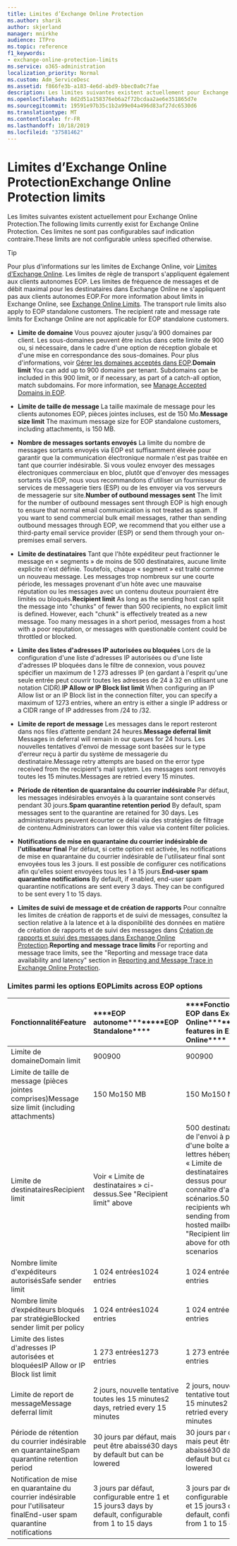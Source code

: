 ```yaml
---
title: Limites d’Exchange Online Protection
ms.author: sharik
author: skjerland
manager: mnirkhe
audience: ITPro
ms.topic: reference
f1_keywords:
- exchange-online-protection-limits
ms.service: o365-administration
localization_priority: Normal
ms.custom: Adm_ServiceDesc
ms.assetid: f866fe3b-a183-4e6d-abd9-bbec0a0c7fae
description: Les limites suivantes existent actuellement pour Exchange Online Protection. Ces limites ne sont pas configurables sauf indication contraire.
ms.openlocfilehash: 8d2d51a158376eb6a2f72bcdaa2ae6e351865d7e
ms.sourcegitcommit: 19591e97b35c1b2a99e04a496d83af27dc6530d6
ms.translationtype: MT
ms.contentlocale: fr-FR
ms.lasthandoff: 10/18/2019
ms.locfileid: "37581462"
---
```

# <a name="exchange-online-protection-limits"></a><span data-ttu-id="6bfc5-104">Limites d’Exchange Online Protection</span><span class="sxs-lookup"><span data-stu-id="6bfc5-104">Exchange Online Protection limits</span></span>

<span data-ttu-id="6bfc5-105">Les limites suivantes existent actuellement pour Exchange Online Protection.</span><span class="sxs-lookup"><span data-stu-id="6bfc5-105">The following limits currently exist for Exchange Online Protection.</span></span> <span data-ttu-id="6bfc5-106">Ces limites ne sont pas configurables sauf indication contraire.</span><span class="sxs-lookup"><span data-stu-id="6bfc5-106">These limits are not configurable unless specified otherwise.</span></span> 
  
> [!TIP]
> <span data-ttu-id="6bfc5-p103">Pour plus d'informations sur les limites de Exchange Online, voir [Limites d'Exchange Online](../exchange-online-service-description/exchange-online-limits.md). Les limites de règle de transport s'appliquent également aux clients autonomes EOP. Les limites de fréquence de messages et de débit maximal pour les destinataires dans Exchange Online ne s'appliquent pas aux clients autonomes EOP.</span><span class="sxs-lookup"><span data-stu-id="6bfc5-p103">For more information about limits in Exchange Online, see [Exchange Online Limits](../exchange-online-service-description/exchange-online-limits.md). The transport rule limits also apply to EOP standalone customers. The recipient rate and message rate limits for Exchange Online are not applicable for EOP standalone customers.</span></span> 
  
- <span data-ttu-id="6bfc5-p104">**Limite de domaine** Vous pouvez ajouter jusqu'à 900 domaines par client. Les sous-domaines peuvent être inclus dans cette limite de 900 ou, si nécessaire, dans le cadre d'une option de réception globale et d'une mise en correspondance des sous-domaines. Pour plus d'informations, voir [Gérer les domaines acceptés dans EOP](https://go.microsoft.com/fwlink/p/?LinkId=282239).</span><span class="sxs-lookup"><span data-stu-id="6bfc5-p104">**Domain limit** You can add up to 900 domains per tenant. Subdomains can be included in this 900 limit, or if necessary, as part of a catch-all option, match subdomains. For more information, see [Manage Accepted Domains in EOP](https://go.microsoft.com/fwlink/p/?LinkId=282239).</span></span>
    
- <span data-ttu-id="6bfc5-113">**Limite de taille de message** La taille maximale de message pour les clients autonomes EOP, pièces jointes incluses, est de 150 Mo.</span><span class="sxs-lookup"><span data-stu-id="6bfc5-113">**Message size limit** The maximum message size for EOP standalone customers, including attachments, is 150 MB.</span></span> 
    
- <span data-ttu-id="6bfc5-p105">**Nombre de messages sortants envoyés** La limite du nombre de messages sortants envoyés via EOP est suffisamment élevée pour garantir que la communication électronique normale n'est pas traitée en tant que courrier indésirable. Si vous voulez envoyer des messages électroniques commerciaux en bloc, plutôt que d'envoyer des messages sortants via EOP, nous vous recommandons d'utiliser un fournisseur de services de messagerie tiers (ESP) ou de les envoyer via vos serveurs de messagerie sur site.</span><span class="sxs-lookup"><span data-stu-id="6bfc5-p105">**Number of outbound messages sent** The limit for the number of outbound messages sent through EOP is high enough to ensure that normal email communication is not treated as spam. If you want to send commercial bulk email messages, rather than sending outbound messages through EOP, we recommend that you either use a third-party email service provider (ESP) or send them through your on-premises email servers.</span></span> 
    
- <span data-ttu-id="6bfc5-p106">**Limite de destinataires** Tant que l'hôte expéditeur peut fractionner le message en « segments » de moins de 500 destinataires, aucune limite explicite n'est définie. Toutefois, chaque « segment » est traité comme un nouveau message. Les messages trop nombreux sur une courte période, les messages provenant d'un hôte avec une mauvaise réputation ou les messages avec un contenu douteux pourraient être limités ou bloqués.</span><span class="sxs-lookup"><span data-stu-id="6bfc5-p106">**Recipient limit** As long as the sending host can split the message into "chunks" of fewer than 500 recipients, no explicit limit is defined. However, each "chunk" is effectively treated as a new message. Too many messages in a short period, messages from a host with a poor reputation, or messages with questionable content could be throttled or blocked.</span></span> 
    
- <span data-ttu-id="6bfc5-119">**Limite des listes d'adresses IP autorisées ou bloquées** Lors de la configuration d'une liste d'adresses IP autorisées ou d'une liste d'adresses IP bloquées dans le filtre de connexion, vous pouvez spécifier un maximum de 1 273 adresses IP (en gardant à l'esprit qu'une seule entrée peut couvrir toutes les adresses de 24 à 32 en utilisant une notation CIDR).</span><span class="sxs-lookup"><span data-stu-id="6bfc5-119">**IP Allow or IP Block list limit** When configuring an IP Allow list or an IP Block list in the connection filter, you can specify a maximum of 1273 entries, where an entry is either a single IP address or a CIDR range of IP addresses from /24 to /32.</span></span> 
    
- <span data-ttu-id="6bfc5-120">**Limite de report de message** Les messages dans le report resteront dans nos files d’attente pendant 24 heures.</span><span class="sxs-lookup"><span data-stu-id="6bfc5-120">**Message deferral limit** Messages in deferral will remain in our queues for 24 hours.</span></span> <span data-ttu-id="6bfc5-121">Les nouvelles tentatives d'envoi de message sont basées sur le type d'erreur reçu à partir du système de messagerie du destinataire.</span><span class="sxs-lookup"><span data-stu-id="6bfc5-121">Message retry attempts are based on the error type received from the recipient's mail system.</span></span> <span data-ttu-id="6bfc5-122">Les messages sont renvoyés toutes les 15 minutes.</span><span class="sxs-lookup"><span data-stu-id="6bfc5-122">Messages are retried every 15 minutes.</span></span> 
    
- <span data-ttu-id="6bfc5-123">**Période de rétention de quarantaine du courrier indésirable** Par défaut, les messages indésirables envoyés à la quarantaine sont conservés pendant 30 jours.</span><span class="sxs-lookup"><span data-stu-id="6bfc5-123">**Spam quarantine retention period** By default, spam messages sent to the quarantine are retained for 30 days.</span></span> <span data-ttu-id="6bfc5-124">Les administrateurs peuvent écourter ce délai via des stratégies de filtrage de contenu.</span><span class="sxs-lookup"><span data-stu-id="6bfc5-124">Administrators can lower this value via content filter policies.</span></span> 
    
- <span data-ttu-id="6bfc5-p109">**Notifications de mise en quarantaine du courrier indésirable de l'utilisateur final** Par défaut, si cette option est activée, les notifications de mise en quarantaine du courrier indésirable de l'utilisateur final sont envoyées tous les 3 jours. Il est possible de configurer ces notifications afin qu'elles soient envoyées tous les 1 à 15 jours.</span><span class="sxs-lookup"><span data-stu-id="6bfc5-p109">**End-user spam quarantine notifications** By default, if enabled, end-user spam quarantine notifications are sent every 3 days. They can be configured to be sent every 1 to 15 days.</span></span> 
    
- <span data-ttu-id="6bfc5-127">**Limites de suivi de message et de création de rapports** Pour connaître les limites de création de rapports et de suivi de messages, consultez la section relative à la latence et à la disponibilité des données en matière de création de rapports et de suivi des messages dans [Création de rapports et suivi des messages dans Exchange Online Protection](https://go.microsoft.com/fwlink/?LinkId=394248).</span><span class="sxs-lookup"><span data-stu-id="6bfc5-127">**Reporting and message trace limits** For reporting and message trace limits, see the "Reporting and message trace data availability and latency" section in [Reporting and Message Trace in Exchange Online Protection](https://go.microsoft.com/fwlink/?LinkId=394248).</span></span>
    
### <a name="limits-across-eop-options"></a><span data-ttu-id="6bfc5-128">Limites parmi les options EOP</span><span class="sxs-lookup"><span data-stu-id="6bfc5-128">Limits across EOP options</span></span>

|<span data-ttu-id="6bfc5-129">**Fonctionnalité**</span><span class="sxs-lookup"><span data-stu-id="6bfc5-129">**Feature**</span></span>|<span data-ttu-id="6bfc5-130">\*\*\*\*EOP autonome\*\*\*\*</span><span class="sxs-lookup"><span data-stu-id="6bfc5-130">\*\*\*\*EOP Standalone\*\*\*\*</span></span>|<span data-ttu-id="6bfc5-131">\*\*\*\*Fonctionnalités EOP dans Exchange Online\*\*\*\*</span><span class="sxs-lookup"><span data-stu-id="6bfc5-131">\*\*\*\*EOP features in Exchange Online\*\*\*\*</span></span>|<span data-ttu-id="6bfc5-132">\*\*\*\*Licence d'accès client Exchange Enterprise avec services\*\*\*\*</span><span class="sxs-lookup"><span data-stu-id="6bfc5-132">\*\*\*\*Exchange Enterprise CAL with Services\*\*\*\*</span></span>|
|:-----|:-----|:-----|:-----|
|<span data-ttu-id="6bfc5-133">Limite de domaine</span><span class="sxs-lookup"><span data-stu-id="6bfc5-133">Domain limit</span></span>  <br/> |<span data-ttu-id="6bfc5-134">900</span><span class="sxs-lookup"><span data-stu-id="6bfc5-134">900</span></span>  <br/> |<span data-ttu-id="6bfc5-135">900</span><span class="sxs-lookup"><span data-stu-id="6bfc5-135">900</span></span>  <br/> |<span data-ttu-id="6bfc5-136">900</span><span class="sxs-lookup"><span data-stu-id="6bfc5-136">900</span></span>  <br/> |
|<span data-ttu-id="6bfc5-137">Limite de taille de message (pièces jointes comprises)</span><span class="sxs-lookup"><span data-stu-id="6bfc5-137">Message size limit (including attachments)</span></span>  <br/> |<span data-ttu-id="6bfc5-138">150 Mo</span><span class="sxs-lookup"><span data-stu-id="6bfc5-138">150 MB</span></span>  <br/> |<span data-ttu-id="6bfc5-139">150 Mo</span><span class="sxs-lookup"><span data-stu-id="6bfc5-139">150 MB</span></span>  <br/> |<span data-ttu-id="6bfc5-140">150 Mo</span><span class="sxs-lookup"><span data-stu-id="6bfc5-140">150 MB</span></span>  <br/> |
|<span data-ttu-id="6bfc5-141">Limite de destinataires</span><span class="sxs-lookup"><span data-stu-id="6bfc5-141">Recipient limit</span></span>  <br/> |<span data-ttu-id="6bfc5-142">Voir « Limite de destinataires » ci-dessus.</span><span class="sxs-lookup"><span data-stu-id="6bfc5-142">See "Recipient limit" above</span></span>  <br/> |<span data-ttu-id="6bfc5-143">500 destinataires lors de l'envoi à partir d'une boîte aux lettres hébergée. Voir « Limite de destinataires » ci-dessus pour connaître d'autres scénarios.</span><span class="sxs-lookup"><span data-stu-id="6bfc5-143">500 recipients when sending from a hosted mailbox; see "Recipient limit" above for other scenarios</span></span>  <br/> |<span data-ttu-id="6bfc5-144">Voir « Limite de destinataires » ci-dessus.</span><span class="sxs-lookup"><span data-stu-id="6bfc5-144">See "Recipient limit" above</span></span>  <br/> |
|<span data-ttu-id="6bfc5-145">Nombre limite d'expéditeurs autorisés</span><span class="sxs-lookup"><span data-stu-id="6bfc5-145">Safe sender limit</span></span>  <br/> |<span data-ttu-id="6bfc5-146">1 024 entrées</span><span class="sxs-lookup"><span data-stu-id="6bfc5-146">1024 entries</span></span>  <br/> |<span data-ttu-id="6bfc5-147">1 024 entrées</span><span class="sxs-lookup"><span data-stu-id="6bfc5-147">1024 entries</span></span>  <br/> ||
|<span data-ttu-id="6bfc5-148">Nombre limite d’expéditeurs bloqués par stratégie</span><span class="sxs-lookup"><span data-stu-id="6bfc5-148">Blocked sender limit per policy</span></span>  <br/> |<span data-ttu-id="6bfc5-149">1 024 entrées</span><span class="sxs-lookup"><span data-stu-id="6bfc5-149">1024 entries</span></span>  <br/> |<span data-ttu-id="6bfc5-150">1 024 entrées</span><span class="sxs-lookup"><span data-stu-id="6bfc5-150">1024 entries</span></span>  <br/> ||
|<span data-ttu-id="6bfc5-151">Limite des listes d'adresses IP autorisées et bloquées</span><span class="sxs-lookup"><span data-stu-id="6bfc5-151">IP Allow or IP Block list limit</span></span>  <br/> |<span data-ttu-id="6bfc5-152">1 273 entrées</span><span class="sxs-lookup"><span data-stu-id="6bfc5-152">1273 entries</span></span>  <br/> |<span data-ttu-id="6bfc5-153">1 273 entrées</span><span class="sxs-lookup"><span data-stu-id="6bfc5-153">1273 entries</span></span>  <br/> |<span data-ttu-id="6bfc5-154">1 273 entrées</span><span class="sxs-lookup"><span data-stu-id="6bfc5-154">1273 entries</span></span>  <br/> |
|<span data-ttu-id="6bfc5-155">Limite de report de message</span><span class="sxs-lookup"><span data-stu-id="6bfc5-155">Message deferral limit</span></span>  <br/> |<span data-ttu-id="6bfc5-156">2 jours, nouvelle tentative toutes les 15 minutes</span><span class="sxs-lookup"><span data-stu-id="6bfc5-156">2 days, retried every 15 minutes</span></span>  <br/> |<span data-ttu-id="6bfc5-157">2 jours, nouvelle tentative toutes les 15 minutes</span><span class="sxs-lookup"><span data-stu-id="6bfc5-157">2 days, retried every 15 minutes</span></span>  <br/> |<span data-ttu-id="6bfc5-158">2 jours, nouvelle tentative toutes les 15 minutes</span><span class="sxs-lookup"><span data-stu-id="6bfc5-158">2 days, retried every 15 minutes</span></span>  <br/> |
|<span data-ttu-id="6bfc5-159">Période de rétention du courrier indésirable en quarantaine</span><span class="sxs-lookup"><span data-stu-id="6bfc5-159">Spam quarantine retention period</span></span>  <br/> |<span data-ttu-id="6bfc5-160">30 jours par défaut, mais peut être abaissé</span><span class="sxs-lookup"><span data-stu-id="6bfc5-160">30 days by default but can be lowered</span></span>  <br/> |<span data-ttu-id="6bfc5-161">30 jours par défaut, mais peut être abaissé</span><span class="sxs-lookup"><span data-stu-id="6bfc5-161">30 days by default but can be lowered</span></span>  <br/> |<span data-ttu-id="6bfc5-162">30 jours par défaut, mais peut être abaissé</span><span class="sxs-lookup"><span data-stu-id="6bfc5-162">30 days by default but can be lowered</span></span>  <br/> |
|<span data-ttu-id="6bfc5-163">Notification de mise en quarantaine du courrier indésirable pour l'utilisateur final</span><span class="sxs-lookup"><span data-stu-id="6bfc5-163">End-user spam quarantine notifications</span></span>  <br/> |<span data-ttu-id="6bfc5-164">3 jours par défaut, configurable entre 1 et 15 jours</span><span class="sxs-lookup"><span data-stu-id="6bfc5-164">3 days by default, configurable from 1 to 15 days</span></span>  <br/> |<span data-ttu-id="6bfc5-165">3 jours par défaut, configurable entre 1 et 15 jours</span><span class="sxs-lookup"><span data-stu-id="6bfc5-165">3 days by default, configurable from 1 to 15 days</span></span>  <br/> |<span data-ttu-id="6bfc5-166">3 jours par défaut, configurable entre 1 et 15 jours</span><span class="sxs-lookup"><span data-stu-id="6bfc5-166">3 days by default, configurable from 1 to 15 days</span></span>  <br/> |
   

